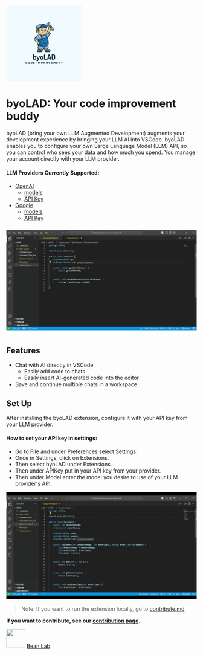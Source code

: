 <img src="byo_LAD.png"  width="200" height="200">

# byoLAD: Your code improvement buddy

byoLAD (bring your own LLM Augmented Development) augments your development experience by bringing your LLM AI into VSCode. byoLAD enables you to configure your own Large Language Model (LLM) API, so you can control who sees your data and how much you spend. You manage your account directly with your LLM provider. 

#### LLM Providers Currently Supported: 
- [OpenAI](https://openai.com/blog/openai-api)
    - [models](https://platform.openai.com/docs/models/overview)
    - [API Key](https://platform.openai.com/docs/api-reference/authentication)
- [Google](https://developers.generativeai.google/)
    - [models](https://developers.generativeai.google/models/language)
    - [API Key](https://developers.generativeai.google/tutorials/setup)
  
![](ReviewCode.gif)

## Features

- Chat with AI directly in VSCode
  - Easily add code to chats
  - Easily insert AI-generated code into the editor
- Save and continue multiple chats in a workspace

## Set Up

After installing the byoLAD extension, configure it with your API key from your LLM provider. 

#### How to set your API key in settings:
- Go to File and under Preferences select Settings.
- Once in Settings, click on Extensions.
- Then select byoLAD under Extensions.
- Then under APIKey put in your API key from your provider.
- Then under Model enter the model you desire to use of your LLM provider's API.

![](SetAPIkey.gif)
> Note: If you want to run the extension locally, go to [contribute.md](contribute.md)

**If you want to contribute, see our [contribution page](contribute.md).**

<img src="https://avatars.githubusercontent.com/u/135072938?s=200&v=4"  width="50" height="50"> [Bean Lab](https://github.com/beanlab)
